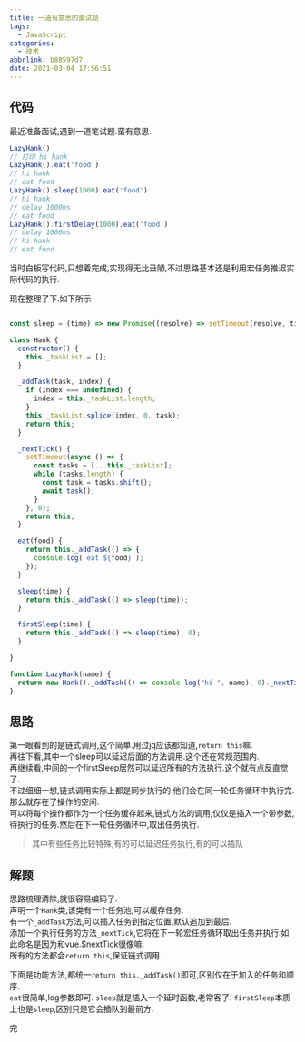 ```yaml
---
title: 一道有意思的面试题
tags:
  - JavaScript
categories:
  - 技术
abbrlink: b88597d7
date: 2021-03-04 17:56:51
---
```

## 代码
最近准备面试,遇到一道笔试题.蛮有意思.
```javascript
LazyHank()
// 打印 hi hank
LazyHank().eat('food')
// hi hank
// eat food
LazyHank().sleep(1000).eat('food')
// hi hank
// delay 1000ms
// eat food
LazyHank().firstDelay(1000).eat('food')
// delay 1000ms
// hi hank
// eat food
```
当时白板写代码,只想着完成,实现得无比丑陋,不过思路基本还是利用宏任务推迟实际代码的执行.

现在整理了下.如下所示
```javascript

const sleep = (time) => new Promise((resolve) => setTimeout(resolve, time));

class Hank {
  constructor() {
    this._taskList = [];
  }

  _addTask(task, index) {
    if (index === undefined) {
      index = this._taskList.length;
    }
    this._taskList.splice(index, 0, task);
    return this;
  }

  _nextTick() {
    setTimeout(async () => {
      const tasks = [...this._taskList];
      while (tasks.length) {
        const task = tasks.shift();
        await task();
      }
    }, 0);
    return this;
  }

  eat(food) {
    return this._addTask(() => {
      console.log(`eat ${food}`);
    });
  }

  sleep(time) {
    return this._addTask(() => sleep(time));
  }

  firstSleep(time) {
    return this._addTask(() => sleep(time), 0);
  }

}

function LazyHank(name) {
  return new Hank()._addTask(() => console.log("hi ", name), 0)._nextTick();
}
```

## 思路
第一眼看到的是链式调用,这个简单.用过jq应该都知道,`return this`嘛.  
再往下看,其中一个sleep可以延迟后面的方法调用.这个还在常规范围内.  
再继续看,中间的一个firstSleep居然可以延迟所有的方法执行.这个就有点反直觉了.  
不过细细一想,链式调用实际上都是同步执行的.他们会在同一轮任务循环中执行完.那么就存在了操作的空间.  
可以将每个操作都作为一个任务缓存起来,链式方法的调用,仅仅是插入一个带参数,待执行的任务.然后在下一轮任务循环中,取出任务执行.  
> 其中有些任务比较特殊,有的可以延迟任务执行,有的可以插队  

## 解题
思路梳理清除,就很容易编码了.  
声明一个`Hank`类,该类有一个任务池,可以缓存任务.  
有一个`_addTask`方法,可以插入任务到指定位置,默认追加到最后.  
添加一个执行任务的方法`_nextTick`,它将在下一轮宏任务循环取出任务并执行.如此命名是因为和vue.$nextTick很像嘛.  
所有的方法都会`return this`,保证链式调用.  

下面是功能方法,都统一`return this._addTask()`即可,区别仅在于加入的任务和顺序.  
`eat`很简单,log参数即可.
`sleep`就是插入一个延时函数,老常客了.
`firstSleep`本质上也是`sleep`,区别只是它会插队到最前方.

完
